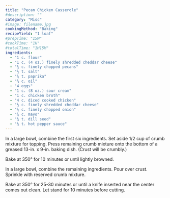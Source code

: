 ```yaml
---
title: "Pecan Chicken Casserole"
#description: ""
category: "Misc"
#image: filename.jpg
cookingMethod: "Baking"
recipeYield: "1 loaf"
#prepTime: "15M"
#cookTime: "1H"
#totalTime: "1H15M"
ingredients:
  - "1 c. flour"
  - "1 c. (4 oz.) finely shredded cheddar cheese"
  - "¾ c. finely chopped pecans"
  - "½ t. salt"
  - "¼ t. paprika"
  - "⅓ c. oil"
  - "4 eggs"
  - "1 c. (8 oz.) sour cream"
  - "1 c. chicken broth"
  - "4 c. diced cooked chicken"
  - "½ c. finely shredded cheddar cheese"
  - "¼ c. finely chopped onion"
  - "¼ c. mayo"
  - "¼ t. dill seed"
  - "⅛ t. hot pepper sauce"
---
```


In a large bowl, combine the first six ingredients. Set aside 1/2 cup of crumb mixture for topping. Press remaining crumb mixture onto the bottom of a greased 13-in. x 9-in. baking dish. (Crust will be crumbly.)

Bake at 350° for 10 minutes or until lightly browned.

In a large bowl, combine the remaining ingredients. Pour over crust. Sprinkle with reserved crumb mixture.

Bake at 350° for 25-30 minutes or until a knife inserted near the center comes out clean. Let stand for 10 minutes before cutting.
